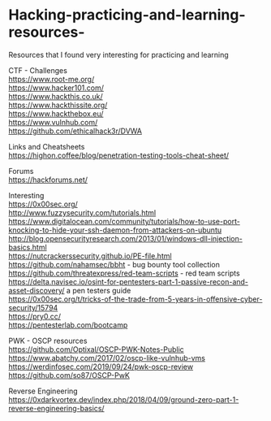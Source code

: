 # Hacking-practicing-and-learning-resources-
Resources that I found very interesting for practicing and learning

CTF - Challenges<br>
https://www.root-me.org/ <br>
https://www.hacker101.com/ <br>
https://www.hackthis.co.uk/ <br>
https://www.hackthissite.org/ <br>
https://www.hackthebox.eu/ <br>
https://www.vulnhub.com/ <br>
https://github.com/ethicalhack3r/DVWA <br>

Links and Cheatsheets<br>
https://highon.coffee/blog/penetration-testing-tools-cheat-sheet/ <br>

Forums<br>
https://hackforums.net/ <br>

Interesting<br>
https://0x00sec.org/<br>
http://www.fuzzysecurity.com/tutorials.html<br>
https://www.digitalocean.com/community/tutorials/how-to-use-port-knocking-to-hide-your-ssh-daemon-from-attackers-on-ubuntu<br>
http://blog.opensecurityresearch.com/2013/01/windows-dll-injection-basics.html<br>
https://nutcrackerssecurity.github.io/PE-file.html<br>
https://github.com/nahamsec/bbht - bug bounty tool collection <br>
https://github.com/threatexpress/red-team-scripts - red team scripts <br>
https://delta.navisec.io/osint-for-pentesters-part-1-passive-recon-and-asset-discovery/ a pen testers guide<br>
https://0x00sec.org/t/tricks-of-the-trade-from-5-years-in-offensive-cyber-security/15794<br>
https://pry0.cc/ <br>
https://pentesterlab.com/bootcamp <br>

PWK - OSCP resources<br>
https://github.com/Optixal/OSCP-PWK-Notes-Public <br>
https://www.abatchy.com/2017/02/oscp-like-vulnhub-vms <br>
https://werdinfosec.com/2019/09/24/pwk-oscp-review <br>
https://github.com/so87/OSCP-PwK <br>

Reverse Engineering<br>
https://0xdarkvortex.dev/index.php/2018/04/09/ground-zero-part-1-reverse-engineering-basics/<br>
